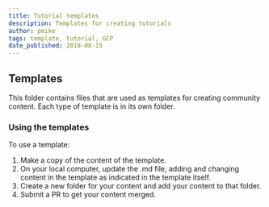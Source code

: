 ```yaml
---
title: Tutorial templates
description: Templates for creating tutorials
author: pmike
tags: template, tutorial, GCP
date_published: 2018-08-15
---
```



## Templates

This folder contains files that are used as templates for creating community content. Each type of template is in its own folder.

### Using the templates

To use a template:

1. Make a copy of the content of the template.
1. On your local computer, update the .md file, adding and changing content in the template as indicated in the template itself.
1. Create a new folder for your content and add your content to that folder.
1. Submit a PR to get your content merged.

